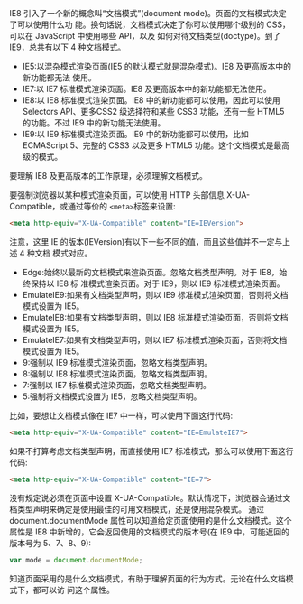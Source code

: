 IE8 引入了一个新的概念叫“文档模式”(document mode)。页面的文档模式决定了可以使用什么功 能。换句话说，文档模式决定了你可以使用哪个级别的 CSS，可以在 JavaScript 中使用哪些 API，以及 如何对待文档类型(doctype)。到了 IE9，总共有以下 4 种文档模式。

* IE5:以混杂模式渲染页面(IE5 的默认模式就是混杂模式)。IE8 及更高版本中的新功能都无法 使用。
* IE7:以 IE7 标准模式渲染页面。IE8 及更高版本中的新功能都无法使用。
* IE8:以 IE8 标准模式渲染页面。IE8 中的新功能都可以使用，因此可以使用 Selectors API、更多CSS2 级选择符和某些 CSS3 功能，还有一些 HTML5 的功能。不过 IE9 中的新功能无法使用。
* IE9:以 IE9 标准模式渲染页面。IE9 中的新功能都可以使用，比如 ECMAScript 5、完整的 CSS3
以及更多 HTML5 功能。这个文档模式是最高级的模式。

要理解 IE8 及更高版本的工作原理，必须理解文档模式。

要强制浏览器以某种模式渲染页面，可以使用 HTTP 头部信息 X-UA-Compatible，或通过等价的 `<meta>`标签来设置:

```html
<meta http-equiv="X-UA-Compatible" content="IE=IEVersion">
```

注意，这里 IE 的版本(IEVersion)有以下一些不同的值，而且这些值并不一定与上述 4 种文档 模式对应。

* Edge:始终以最新的文档模式来渲染页面。忽略文档类型声明。对于 IE8，始终保持以 IE8 标 准模式渲染页面。对于 IE9，则以 IE9 标准模式渲染页面。
* EmulateIE9:如果有文档类型声明，则以 IE9 标准模式渲染页面，否则将文档模式设置为 IE5。
* EmulateIE8:如果有文档类型声明，则以 IE8 标准模式渲染页面，否则将文档模式设置为 IE5。
* EmulateIE7:如果有文档类型声明，则以 IE7 标准模式渲染页面，否则将文档模式设置为 IE5。
* 9:强制以 IE9 标准模式渲染页面，忽略文档类型声明。
* 8:强制以 IE8 标准模式渲染页面，忽略文档类型声明。
* 7:强制以 IE7 标准模式渲染页面，忽略文档类型声明。
* 5:强制将文档模式设置为 IE5，忽略文档类型声明。

比如，要想让文档模式像在 IE7 中一样，可以使用下面这行代码:

```html
<meta http-equiv="X-UA-Compatible" content="IE=EmulateIE7">
```

 如果不打算考虑文档类型声明，而直接使用 IE7 标准模式，那么可以使用下面这行代码: 
 
 ```html
 <meta http-equiv="X-UA-Compatible" content="IE=7">
 ```
 
 没有规定说必须在页面中设置 X-UA-Compatible。默认情况下，浏览器会通过文档类型声明来确定是使用最佳的可用文档模式，还是使用混杂模式。
 通过 document.documentMode 属性可以知道给定页面使用的是什么文档模式。这个属性是 IE8 中新增的，它会返回使用的文档模式的版本号(在 IE9 中，可能返回的版本号为 5、7、8、9):
 
 ```js
var mode = document.documentMode;
```

知道页面采用的是什么文档模式，有助于理解页面的行为方式。无论在什么文档模式下，都可以访 问这个属性。

